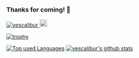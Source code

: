 ### Thanks for coming! 👋

<!--
**yescalibur/yescalibur** is a ✨ _special_ ✨ repository because its `README.md` (this file) appears on your GitHub profile.

Here are some ideas to get you started:

- 🔭 I’m currently working on ...
- 🌱 I’m currently learning ...
- 👯 I’m looking to collaborate on ...
- 🤔 I’m looking for help with ...
- 💬 Ask me about ...
- 📫 How to reach me: ...
- 😄 Pronouns: ...
- ⚡ Fun fact: ...
-->
<p align="left">
  <a href="https://github.com/yescalibur/yescalibur/">
    <img src="https://komarev.com/ghpvc/?username=yescalibur" alt="yescalibur" />
  </a>
  <a href="https://github.com/yescalibur">
    <img height="20" src="https://img.shields.io/github/followers/yescalibur?label=follow&logo=github&style=flat" />
  </a>
</p>

[![trophy](https://github-profile-trophy.vercel.app/?username=yescalibur)](https://github.com/ryo-ma/github-profile-trophy)

[![Top used Languages](https://github-readme-stats.vercel.app/api/top-langs/?username=yescalibur&layout=compact&theme=tokyonight)](https://github.com/yescalibur/)
[![yescalibur's github stats](https://github-readme-stats.vercel.app/api?username=yescalibur&hide=contribs&count_private=true&show_icons=true&theme=tokyonight)](https://github.com/yescalibur/)
